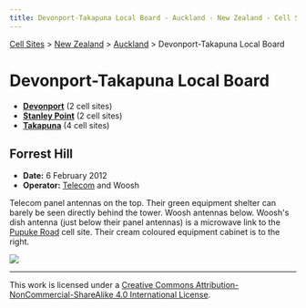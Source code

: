 ```yaml
---
title: Devonport-Takapuna Local Board - Auckland - New Zealand - Cell Sites
---
```


[Cell Sites](../../../) > [New Zealand](../../) > [Auckland](../) > Devonport-Takapuna Local Board

# Devonport-Takapuna Local Board

* **[Devonport](devonport)** (2 cell sites)
* **[Stanley Point](stanley-point)** (2 cell sites)
* **[Takapuna](takapuna)** (4 cell sites)

## Forrest Hill

* **Date:** 6 February 2012
* **Operator:** [Telecom] and Woosh

Telecom panel antennas on the top. Their green equipment shelter can barely be seen directly behind the tower. Woosh antennas below. Woosh's dish antenna (just below their panel antennas) is a microwave link to the [Pupuke Road](../kaipatiki/pupuke-road) cell site. Their cream coloured equipment cabinet is to the right.

![](https://f001.backblazeb2.com/file/CellSites/NZ/AUK/Devonport-Takapuna/20120206-123916.jpg)

---

This work is licensed under a [Creative Commons Attribution-NonCommercial-ShareAlike 4.0 International License](http://creativecommons.org/licenses/by-nc-sa/4.0/).

[Telecom]: https://en.wikipedia.org/wiki/Spark_New_Zealand

